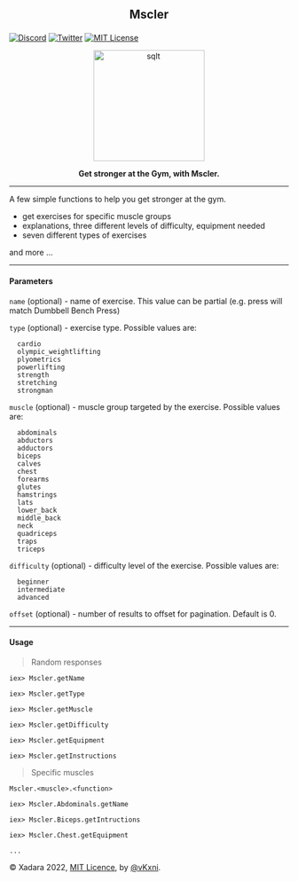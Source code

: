## <p align="center">Mscler</p>

[![Discord](https://img.shields.io/discord/823720615965622323.svg?style=for-the-badge)](https://discord.gg/UDNcTrBagN)
[![Twitter](https://img.shields.io/badge/Twitter-1DA1F2?style=for-the-badge&logo=twitter&logoColor=white)](https://twitter.com/vkxni)
[![MIT License](https://img.shields.io/badge/license-MIT-blue.svg?style=for-the-badge)](https://github.com/alelievr/Mixture/blob/master/LICENSE)

<p align="center">
<img src="https://media.discordapp.net/attachments/967869551293370451/1020969841131261962/Susanne_biceps_9a650a0b-84da-4edf-b206-154a8ba2b996.png?width=590&height=590"  alt="sqlt" width="200" height="200"/></a>
<p>

<p align="center"> 
<strong>
Get stronger at the Gym, with Mscler.
</strong>
</p> 

--- 

A few simple functions to help you get stronger at the gym.

- get exercises for specific muscle groups
- explanations, three different levels of difficulty, equipment needed
- seven different types of exercises

and more ...

---

#### Parameters

`name` (optional) - name of exercise. This value can be partial (e.g. press will match Dumbbell Bench Press)

`type` (optional) - exercise type. Possible values are:
```
  cardio
  olympic_weightlifting
  plyometrics
  powerlifting
  strength
  stretching
  strongman
``` 

`muscle` (optional) - muscle group targeted by the exercise. Possible values are:
```
  abdominals
  abductors
  adductors
  biceps
  calves
  chest
  forearms
  glutes
  hamstrings
  lats
  lower_back
  middle_back
  neck
  quadriceps
  traps
  triceps
``` 

`difficulty` (optional) - difficulty level of the exercise. Possible values are:

```
  beginner
  intermediate
  advanced
```

`offset` (optional) - number of results to offset for pagination. Default is 0.

---

#### Usage 

> Random responses
```
iex> Mscler.getName

iex> Mscler.getType

iex> Mscler.getMuscle

iex> Mscler.getDifficulty

iex> Mscler.getEquipment

iex> Mscler.getInstructions
```

> Specific muscles 

`Mscler.<muscle>.<function>`
```
iex> Mscler.Abdominals.getName

iex> Mscler.Biceps.getIntructions

iex> Mscler.Chest.getEquipment

...
``` 

© Xadara 2022, [MIT Licence](/LICENSE), by [@vKxni](https://github.com/vKxni).
